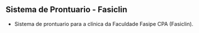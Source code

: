 ## Sistema de Prontuario - Fasiclin
- Sistema de prontuario para a clínica da Faculdade Fasipe CPA (Fasiclin).
